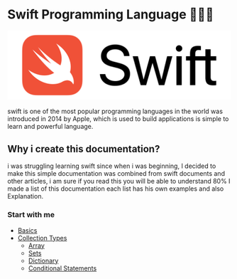 # Swift Programming Language 🧑🏽‍💻

![image](/img/Swift.png)

swift is one of the most popular programming languages in the world was introduced in 2014 by Apple, which is used to build applications is simple to learn and powerful language.

## Why i create this documentation?

i was struggling learning swift since when i was beginning, I decided to make this simple documentation was combined from swift documents and other articles, i am sure if you read this you will be able to understand 80% I made a list of this documentation each list has his own examples and also Explanation.

### Start with me

- [Basics](/Basics/Basic.md)
- [Collection Types](/Collection%20Types/)
  - [Array](/Collection%20Types/Array.md)
  - [Sets](/Collection%20Types/Set.md)
  - [Dictionary](/Collection%20Types/Dictionary.md)
  - [Conditional Statements](/Conditional%20Statements/Conditional-Statements.md)
